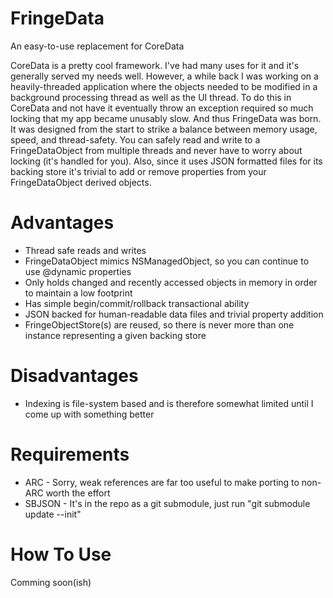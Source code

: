 FringeData
==========

An easy-to-use replacement for CoreData

CoreData is a pretty cool framework. I've had many uses for it and it's generally served my needs well.
However, a while back I was working on a heavily-threaded application where the objects needed to
be modified in a background processing thread as well as the UI thread. To do this in CoreData and not
have it eventually throw an exception required so much locking that my app became unusably slow.
And thus FringeData was born. It was designed from the start to strike a balance between memory usage, speed,
and thread-safety. You can safely read and write to a FringeDataObject from multiple threads and never have
to worry about locking (it's handled for you). Also, since it uses JSON formatted files for its backing store
it's trivial to add or remove properties from your FringeDataObject derived objects.

Advantages
==========
* Thread safe reads and writes
* FringeDataObject mimics NSManagedObject, so you can continue to use @dynamic properties
* Only holds changed and recently accessed objects in memory in order to maintain a low footprint
* Has simple begin/commit/rollback transactional ability
* JSON backed for human-readable data files and trivial property addition
* FringeObjectStore(s) are reused, so there is never more than one instance representing a given backing store

Disadvantages
=============
* Indexing is file-system based and is therefore somewhat limited until I come up with something better

Requirements
============
* ARC - Sorry, weak references are far too useful to make porting to non-ARC worth the effort
* SBJSON - It's in the repo as a git submodule, just run "git submodule update --init"

How To Use
==========
Comming soon(ish)
